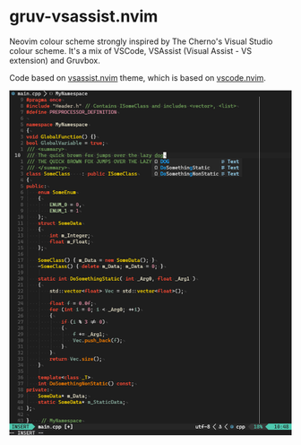 # gruv-vsassist.nvim

Neovim colour scheme strongly inspired by The Cherno's Visual Studio colour scheme. It's a mix of VSCode, VSAssist (Visual Assist - VS extension) and Gruvbox. 

Code based on [vsassist.nvim](https://github.com/BoHomola/vsassist.nvim) theme, which is based on [vscode.nvim](https://github.com/Mofiqul/vscode.nvim).

![VSAssist.nvim](./gruv-vsassist.png)
